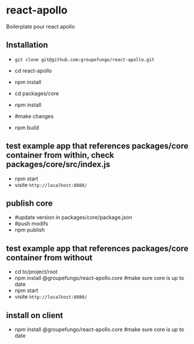 # react-apollo

Boilerplate pour react apollo

## Installation

* `git clone git@github.com:groupefungo/react-apollo.git`
* cd react-apollo
* npm install

* cd packages/core
* npm install
* #make changes
* npm build

## test example app that references packages/core container from within, check packages/core/src/index.js

* npm start
* visite `http://localhost:8080/`

## publish core

* #update version in packages/core/package.json
* #push modifs
* npm publish

## test example app that references packages/core container from without

* cd to/project/root
* npm install @groupefungo/react-apollo.core #make sure core is up to date
* npm start
* visite `http://localhost:8080/`

## install on client

* npm install @groupefungo/react-apollo.core #make sure core is up to date
